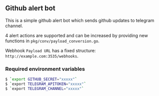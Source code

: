 ## Github alert bot

This is a simple github alert bot which sends github updates to telegram channel.

4 alert actions are supported and can be increased by providing new functions in `pkg/conv/payload_conversion.go`.

Webhook `Payload URL` has a fixed structure: `http://example.com:3535/webhooks`.

### Required environment variables

```sh
$ `export GITHUB_SECRET="xxxxx"`
$ `export TELEGRAM_APITOKEN="xxxxx"`
$ `export TELEGRAM_CHANNEL="xxxxx"`
```